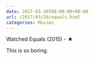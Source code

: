 ```yaml
---
date: 2017-03-26T00:00:00+00:00
url: /2017/03/26/equals.html
categories: Movies
---
```

Watched Equals (2015) - ★

This is so boring.


